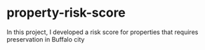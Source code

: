 # property-risk-score
In this project, I developed a risk score for properties that requires preservation in Buffalo city
